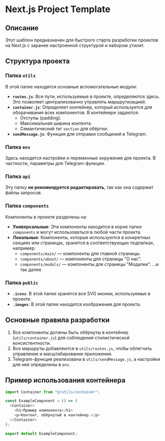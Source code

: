 # Next.js Project Template

## Описание

Этот шаблон предназначен для быстрого старта разработки проектов на Next.js с заранее настроенной структурой и набором утилит. 

## Структура проекта

### Папка `utils`

В этой папке находятся основные вспомогательные модули: 

- **`routes.js`**: Все пути, используемые в проекте, определяются здесь. Это позволяет централизованно управлять маршрутизацией.
- **`container.js`**: Определяет контейнер, который используется для оборачивания всех компонентов. В контейнере задаются:
  - Отступы (padding).
  - Максимальная ширина контента.
  - Семантический тег `section` для обёртки.
- **`sendMessage.js`**: Функция для отправки сообщений в Telegram.

### Папка `env`
 
Здесь находятся настройки и переменные окружения для проекта. В частности, параметры для Telegram-функции. 

### Папка `api`

Эту папку **не рекомендуется редактировать**, так как она содержит файлы запросов.

### Папка `components`

Компоненты в проекте разделены на:

- **Универсальные**: Эти компоненты находятся в корне папки `components` и могут использоваться в любой части проекта.
- **Локальные**: Компоненты, которые используются в конкретных секциях или страницах, хранятся в соответствующих подпапках, например:
  - `components/main/` — компоненты для главной страницы.
  - `components/about/` — компоненты для страницы "О нас".
  - `components/modals/` — компоненты для страницы "Модалки".
    ...и так далее

### Папка `public`

- **`.icons`**: В этой папке хранятся все SVG иконки, используемые в проекте.
- **`.images`**: В этой папке находятся изображения для проекта.

## Основные правила разработки

1. Все компоненты должны быть обёрнуты в контейнер (`utils/container.js`) для соблюдения стилистической консистентности.
2. Все маршруты добавляются в `utils/routes.js`, чтобы облегчить управление и масштабирование приложения.
3. Telegram-функция реализована в `utils/sendMessage.js`, а настройки для неё определены в `env`.

## Пример использования контейнера

```javascript
import Container from "@/utils/container";

const ExampleComponent = () => (
  <Container>
    <h1>Пример компонента</h1>
    <p>Контент, обёрнутый в контейнер.</p>
  </Container>
);

export default ExampleComponent;
```
